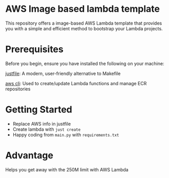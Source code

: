 # AWS Image based lambda template

This repository offers a image-based AWS Lambda template that provides you with a simple and efficient method to bootstrap your Lambda projects.

# Prerequisites

Before you begin, ensure you have installed the following on your machine:

[justfile](https://github.com/casey/just): A modern, user-friendly alternative to Makefile

[aws cli](https://docs.aws.amazon.com/cli/latest/userguide/getting-started-install.html): Used to create/update Lambda functions and manage ECR repositories

# Getting Started

* Replace AWS info in justfile
* Create lambda with `just create`
* Happy coding from `main.py` with `requirements.txt`

# Advantage

Helps you get away with the 250M limit with AWS Lambda